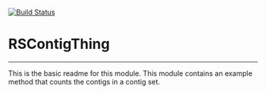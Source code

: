 [![Build Status](https://travis-ci.org/parrello/RSContigThing.svg?branch=master)](https://travis-ci.org/parrello/RSContigThing)

# RSContigThing
---

This is the basic readme for this module. This module contains an example method that counts the contigs in a contig set.